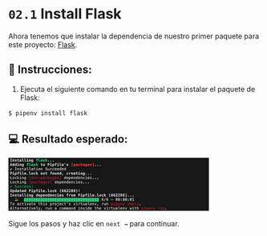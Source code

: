 # `02.1` Install Flask

Ahora tenemos que instalar la dependencia de nuestro primer paquete para este proyecto: [Flask](https://flask.palletsprojects.com/).

## 📝 Instrucciones:

1. Ejecuta el siguiente comando en tu terminal para instalar el paquete de Flask:

```bash
$ pipenv install flask
```

## 💻 Resultado esperado:

![Resultado de consola esperado](../../assets/install-flask.png?raw=true)

Sigue los pasos y haz clic en `next →` para continuar.
